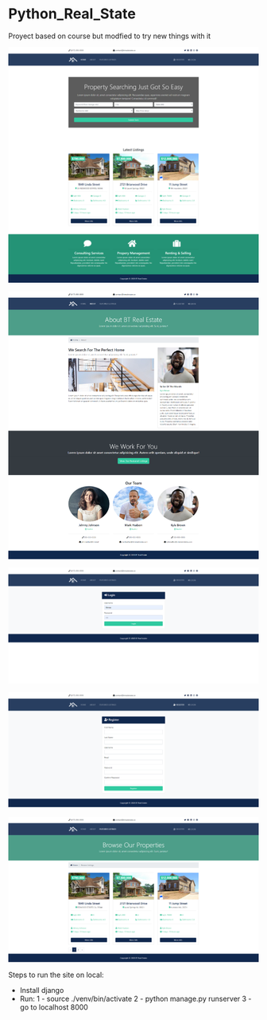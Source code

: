 # Python_Real_State
Proyect based on course but modfied to try new things with it

![Screenshots](1.png)

![Screenshots](2.png)

![Screenshots](3.png)

![Screenshots](4.png)

![Screenshots](5.png)


Steps to run the site on local:
 - Install django
 - Run:
    1 - source ./venv/bin/activate
    2 - python manage.py runserver
    3 - go to localhost 8000
